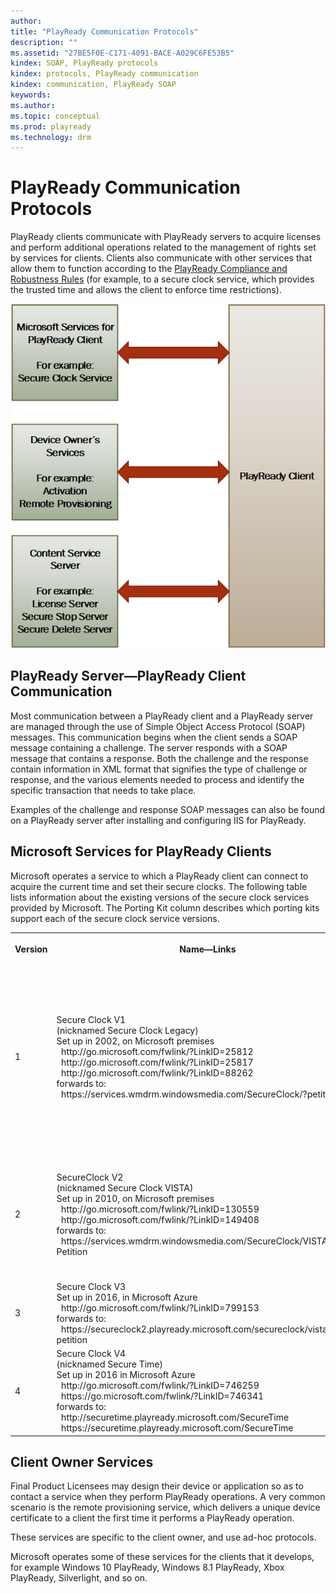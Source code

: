 ```yaml
---
author:
title: "PlayReady Communication Protocols"
description: ""
ms.assetid: "27BE5F0E-C171-4091-BACE-A029C6FE53B5"
kindex: SOAP, PlayReady protocols
kindex: protocols, PlayReady communication
kindex: communication, PlayReady SOAP
keywords:
ms.author:
ms.topic: conceptual
ms.prod: playready
ms.technology: drm
---
```


# PlayReady Communication Protocols

PlayReady clients communicate with PlayReady servers to acquire licenses and perform additional operations related to the management of rights set by services for clients. Clients also communicate with other services that allow them to function according to the [PlayReady Compliance and Robustness Rules](https://www.microsoft.com/playready/licensing/compliance/) (for example, to a secure clock service, which provides the trusted time and allows the client to enforce time restrictions).

![PlayReady Communication Protocols](../images/comm_protocol.png)

## PlayReady Server&mdash;PlayReady Client Communication

Most communication between a PlayReady client and a PlayReady server are managed through the use of Simple Object Access Protocol (SOAP) messages. This communication begins when the client sends a SOAP message containing a challenge. The server responds with a SOAP message that contains a response. Both the challenge and the response contain information in XML format that signifies the type of challenge or response, and the various elements needed to process and identify the specific transaction that needs to take place.

Examples of the challenge and response SOAP messages can also be found on a PlayReady server after installing and configuring IIS for PlayReady. 

## Microsoft Services for PlayReady Clients

Microsoft operates a service to which a PlayReady client can connect to acquire the current time and set their secure clocks. The following table lists information about the existing versions of the secure clock services provided by Microsoft. The Porting Kit column describes which porting kits support each of the secure clock service versions.

<table>
<tr> <th>

Version</th> <th>

Name&mdash;Links</th> <th>

Porting Kit</th> </tr>

<tr> <td>1</td> <td> Secure Clock V1 <br/>(nicknamed Secure Clock Legacy) <br/>Set up in 2002, on Microsoft premises<br/>  &nbsp;&nbsp;http://go.microsoft.com/fwlink/?LinkID=25812<br/>&nbsp;&nbsp;http://go.microsoft.com/fwlink/?LinkID=25817<br/>&nbsp;&nbsp;http://go.microsoft.com/fwlink/?LinkID=88262<br/>forwards to:<br/>&nbsp;&nbsp;https://services.wmdrm.windowsmedia.com/SecureClock/?petition  </td> <td> All WMDRM 7 (2002) <br/>All WMDRM 10.08 (2006) <br/>All PR PK 1.0 (2008) <br/>All PR PK 1.2 (2008) <br/>Some PR PK 2.0 (2011) <br/>Some PR PK 2.5 (2013) </td> </tr>

<tr> <td>2</td> <td> SecureClock V2 <br/>(nicknamed Secure Clock VISTA) <br/>Set up in 2010, on Microsoft premises<br/>&nbsp;&nbsp;http://go.microsoft.com/fwlink/?LinkID=130559<br/>&nbsp;&nbsp;http://go.microsoft.com/fwlink/?LinkID=149408  <br/>forwards to:<br/>&nbsp;&nbsp;https://services.wmdrm.windowsmedia.com/SecureClock/VISTA_RTM/?Petition  </td> <td> Some PR PK 2.0 (2011) <br/>Some PR PK 2.5 (2013) <br/>All PR PK 2.11 (2014) <br/>All PR PK 3.0 (2015) <br/>(REE Only) </td></tr>

<tr> <td>3</td> <td> Secure Clock V3 <br/>Set up in 2016, in Microsoft Azure<br/>&nbsp;&nbsp;http://go.microsoft.com/fwlink/?LinkID=799153  <br/>forwards to:<br/>&nbsp;&nbsp;https://secureclock2.playready.microsoft.com/secureclock/vista_rtm/?petition  </td> <td>Compatible with all PR PK 1.0 to 3.0 included </td>  </tr>

<tr> <td>4</td> <td> Secure Clock V4 <br/>(nicknamed Secure Time) <br/>Set up in 2016 in Microsoft Azure<br/>&nbsp;&nbsp;http://go.microsoft.com/fwlink/?LinkID=746259<br/>&nbsp;&nbsp;https://go.microsoft.com/fwlink/?LinkID=746341  <br/>forwards to:<br/>&nbsp;&nbsp;http://securetime.playready.microsoft.com/SecureTime<br/>&nbsp;&nbsp;https://securetime.playready.microsoft.com/SecureTime  </td> <td> All PR PK 3.2+ (2016) <br/>(REE or TEE) </td>  </tr>
 </table>

## Client Owner Services

Final Product Licensees may design their device or application so as to contact a service when they perform PlayReady operations. A very common scenario is the remote provisioning service, which delivers a unique device certificate to a client the first time it performs a PlayReady operation.

These services are specific to the client owner, and use ad-hoc protocols.

Microsoft operates some of these services for the clients that it develops, for example Windows 10 PlayReady, Windows 8.1 PlayReady, Xbox PlayReady, Silverlight, and so on.